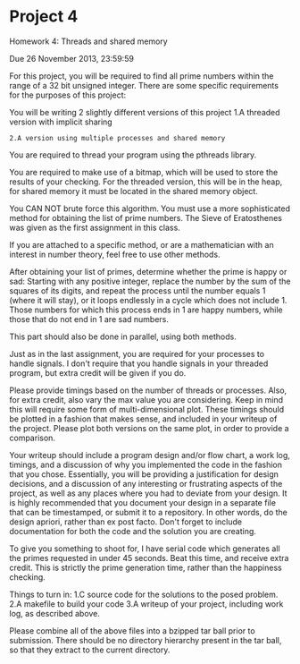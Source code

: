 Project 4
====================
Homework 4: Threads and shared memory

Due 26 November 2013, 23:59:59

For this project, you will be required to find all prime numbers within the range of a 32 bit unsigned integer. There are some specific requirements for the purposes of this project:

You will be writing 2 slightly different versions of this project
	1.A threaded version with implicit sharing

	2.A version using multiple processes and shared memory

You are required to thread your program using the pthreads library.

You are required to make use of a bitmap, which will be used to store the results of your checking. For the threaded version, this will be in the heap, for shared memory it must be located in the shared memory object.

You CAN NOT brute force this algorithm. You must use a more sophisticated method for obtaining the list of prime numbers. The Sieve of Eratosthenes was given as the first assignment in this class.

If you are attached to a specific method, or are a mathematician with an interest in number theory, feel free to use other methods.

After obtaining your list of primes, determine whether the prime is happy or sad:
	Starting with any positive integer, replace the number by the sum of the squares of its digits, and repeat 		the process until the number equals 1 (where it will stay), or it loops endlessly in a cycle which does 	not include 1. Those numbers for which this process ends in 1 are happy numbers, while those that do not 		end in 1 are sad numbers.

This part should also be done in parallel, using both methods.

Just as in the last assignment, you are required for your processes to handle signals. I don't require that you handle signals in your threaded program, but extra credit will be given if you do.

Please provide timings based on the number of threads or processes. Also, for extra credit, also vary the max value you are considering. Keep in mind this will require some form of multi-dimensional plot. These timings should be plotted in a fashion that makes sense, and included in your writeup of the project. Please plot both versions on the same plot, in order to provide a comparison.

Your writeup should include a program design and/or flow chart, a work log, timings, and a discussion of why you implemented the code in the fashion that you chose. Essentially, you will be providing a justification for design decisions, and a discussion of any interesting or frustrating aspects of the project, as well as any places where you had to deviate from your design. It is highly recommended that you document your design in a separate file that can be timestamped, or submit it to a repository. In other words, do the design apriori, rather than ex post facto. Don't forget to include documentation for both the code and the solution you are creating.

To give you something to shoot for, I have serial code which generates all the primes requested in under 45 seconds. Beat this time, and receive extra credit. This is strictly the prime generation time, rather than the happiness checking.

Things to turn in:
	1.C source code for the solutions to the posed problem.
	2.A makefile to build your code
	3.A writeup of your project, including work log, as described above.

Please combine all of the above files into a bzipped tar ball prior to submission. There should be no directory hierarchy present in the tar ball, so that they extract to the current directory.
